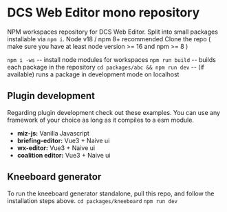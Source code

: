 # DCS Web Editor mono repository

NPM workspaces repository for DCS Web Editor. Split into small packages installable via `npm i`. Node v18 / npm 8+ recommended
Clone the repo ( make sure you have at least node version >= 16 and npm >= 8 )

`npm i -ws` -- install node modules for workspaces
`npm run build` -- builds each package in the repository
`cd packages/abc && npm run dev` -- (if available) runs a package in development mode on localhost

## Plugin development

Regarding plugin development check out these examples. You can use any framework of your choice as long as it compiles to a esm module.
- **miz-js:** Vanilla Javascript
- **briefing-editor:** Vue3 + Naive ui
- **wx-editor:** Vue3 + Naive ui
- **coalition editor:** Vue3 + Naive ui


## Kneeboard generator
To run the kneeboard generator standalone, pull this repo, and follow the installation steps above.
`cd packages/kneeboard`
`npm run dev`
